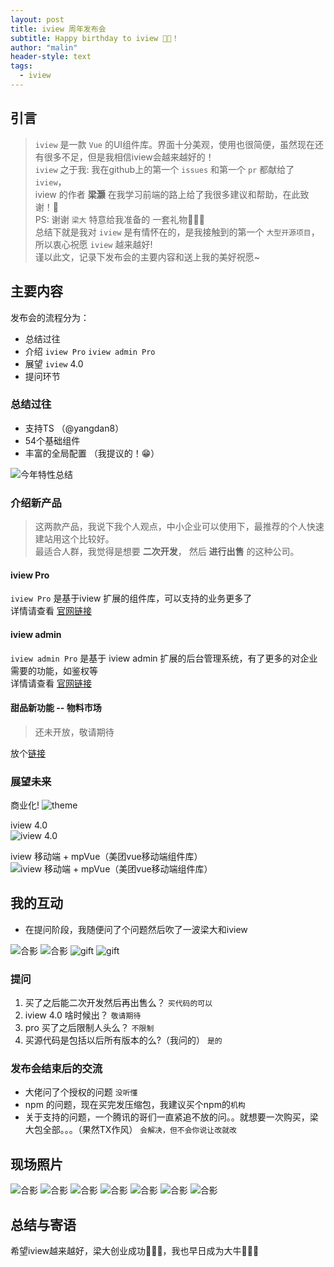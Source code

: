```yaml
---
layout: post
title: iview 周年发布会
subtitle: Happy birthday to iview 🎂🎉！
author: "malin"
header-style: text
tags:
  - iview
---
```


## 引言

> `iview` 是一款 `Vue` 的UI组件库。界面十分美观，使用也很简便，虽然现在还有很多不足，但是我相信iview会越来越好的！  
> `iview` 之于我: 我在github上的第一个 `issues` 和第一个 `pr` 都献给了 `iview`，  
> iview 的作者 **梁灏** 在我学习前端的路上给了我很多建议和帮助，在此致谢！🤝  
> PS: 谢谢 `梁大` 特意给我准备的 一套礼物🤞💝💝  
> 总结下就是我对 `iview` 是有情怀在的，是我接触到的第一个 `大型开源项目`，所以衷心祝愿 `iview` 越来越好!  
> 谨以此文，记录下发布会的主要内容和送上我的美好祝愿~

## 主要内容

发布会的流程分为：

- 总结过往
- 介绍 `iview Pro` `iview admin Pro`
- 展望 `iview` 4.0
- 提问环节

### 总结过往

- 支持TS （@yangdan8）
- 54个基础组件
- 丰富的全局配置 （我提议的！😁）

![今年特性总结](/img/iview4th/1.jpg)

### 介绍新产品

> 这两款产品，我说下我个人观点，中小企业可以使用下，最推荐的个人快速建站用这个比较好。  
> 最适合人群，我觉得是想要 **二次开发**， 然后 **进行出售** 的这种公司。

#### iview Pro

`iview Pro` 是基于iview 扩展的组件库，可以支持的业务更多了  
详情请查看 [官网链接](https://pro.iviewui.com/pro/introduce)  

#### iview admin 

`iview admin Pro` 是基于 iview admin 扩展的后台管理系统，有了更多的对企业需要的功能，如鉴权等  
详情请查看 [官网链接](https://pro.iviewui.com/admin-pro/introduce) 

#### 甜品新功能 -- 物料市场

> 还未开放，敬请期待

放个[链接](https://pro.iviewui.com/store)  

### 展望未来

商业化!
![theme](/img/iview4th/theme.jpg)

iview 4.0  
![iview 4.0](/img/iview4th/future1.jpg)  

iview 移动端 + mpVue（美团vue移动端组件库）  
![iview 移动端 + mpVue（美团vue移动端组件库）](/img/iview4th/future2.jpg)

## 我的互动

- 在提问阶段，我随便问了个问题然后吹了一波梁大和iview

![合影](/img/iview4th/me1.jpg)
![合影](/img/iview4th/me2.jpg)
![gift](/img/iview4th/gift1.jpg)
![gift](/img/iview4th/gift2.jpg)

### 提问

1. 买了之后能二次开发然后再出售么？ `买代码的可以`  
2. iview 4.0 啥时候出？  `敬请期待`
3. pro 买了之后限制人头么？ `不限制`
4. 买源代码是包括以后所有版本的么?（我问的） `是的`

### 发布会结束后的交流 

- 大佬问了个授权的问题  `没听懂`
- npm 的问题，现在买完发压缩包，我建议买个npm的`机构`
- 关于支持的问题，一个腾讯的哥们一直紧追不放的问。。就想要一次购买，梁大包全部。。。（果然TX作风） `会解决，但不会你说让改就改`

## 现场照片

![合影](/img/iview4th/2.jpg)
![合影](/img/iview4th/3.jpg)
![合影](/img/iview4th/4.jpg)
![合影](/img/iview4th/5.jpg)
![合影](/img/iview4th/6.jpg)
![合影](/img/iview4th/7.jpg)
![合影](/img/iview4th/8.jpg)

## 总结与寄语

希望iview越来越好，梁大创业成功🍺🍺🍺，我也早日成为大牛🤣🤣🤣
